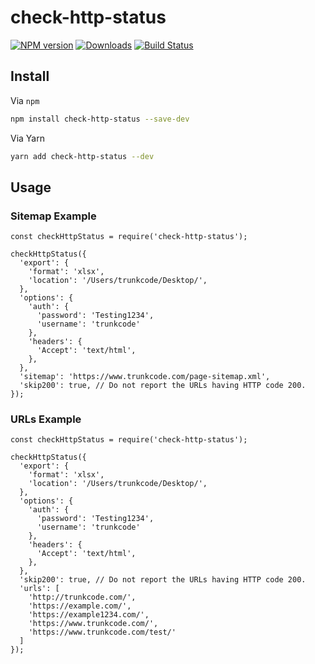 # check-http-status

[![NPM version][npm-image]][npm-url]
[![Downloads][downloads-image]][npm-url]
[![Build Status][travis-image]][travis-url]

## Install

Via `npm`

```bash
npm install check-http-status --save-dev
```

Via Yarn

```bash
yarn add check-http-status --dev
```

## Usage

### Sitemap Example

```node
const checkHttpStatus = require('check-http-status');

checkHttpStatus({
  'export': {
    'format': 'xlsx',
    'location': '/Users/trunkcode/Desktop/',
  },
  'options': {
    'auth': {
      'password': 'Testing1234',
      'username': 'trunkcode'
    },
    'headers': {
      'Accept': 'text/html',
    },
  },
  'sitemap': 'https://www.trunkcode.com/page-sitemap.xml',
  'skip200': true, // Do not report the URLs having HTTP code 200.
});
```

### URLs Example

```node
const checkHttpStatus = require('check-http-status');

checkHttpStatus({
  'export': {
    'format': 'xlsx',
    'location': '/Users/trunkcode/Desktop/',
  },
  'options': {
    'auth': {
      'password': 'Testing1234',
      'username': 'trunkcode'
    },
    'headers': {
      'Accept': 'text/html',
    },
  },
  'skip200': true, // Do not report the URLs having HTTP code 200.
  'urls': [
    'http://trunkcode.com/',
    'https://example.com/',
    'https://example1234.com/',
    'https://www.trunkcode.com/',
    'https://www.trunkcode.com/test/'
  ]
});
```

[npm-image]: https://img.shields.io/npm/v/check-http-status.svg
[npm-url]: https://www.npmjs.com/package/check-http-status
[downloads-image]: https://img.shields.io/npm/dt/check-http-status.svg

[travis-image]: https://api.travis-ci.com/trunkcode/check-http-status.svg?branch=main
[travis-url]: https://travis-ci.com/trunkcode/check-http-status
